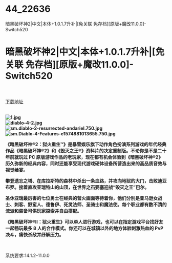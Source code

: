 # 44_22636
暗黑破坏神2|中文|本体+1.0.1.7升补|[免关联 免存档][原版+魔改11.0.0]-Switch520
# 暗黑破坏神2|中文|本体+1.0.1.7升补|[免关联 免存档][原版+魔改11.0.0]-Switch520
 <br/></br>
[下载地址](https://www.switch520.cc/article/22636 "下载地址")
<br/></br>

<p><strong><img title="1.jpg" src="https://www.switch520.cc/muke_img/2021_09_24_b23573460f354.jpg" alt="1.jpg"></strong><br>
<strong><img title="diablo-4-2.jpg" src="https://www.switch520.cc/muke_img/2021_09_24_5d9f4060278e8.jpg" alt="diablo-4-2.jpg"></strong><br>
<strong><img title="sm.diablo-2-resurrected-andariel.750.jpg" src="https://www.switch520.cc/muke_img/2021_09_24_62455e4ba983f.jpg" alt="sm.diablo-2-resurrected-andariel.750.jpg"></strong><br>
<strong><img title="sm.Diablo-4-Features-e1574881013655.750.jpg" src="https://www.switch520.cc/muke_img/2021_09_24_a586a75924436.jpg" alt="sm.Diablo-4-Features-e1574881013655.750.jpg"></strong></p>
<p><strong>《暗黑破坏神®2：狱火重生™》是暴雪娱乐旗下动作角色扮演系列游戏的年代经典作品《暗黑破坏神®2》和《毁灭之王®》资料片的决定重制版。不论你是不是二十年前就玩过 PC 原版游戏作品的老玩家，现在都有机会体验到《暗黑破坏神®2》历久弥新的经典内容，同时还能享受现代游戏硬体设备所营造出来的高品质音效与视觉飨宴。</strong></p>
<p><strong>攀登遗忘之塔、在库拉斯特的森林中杀出一条血路，并攻向地狱的大门，击败迪亚布罗。接着直攻亚瑞特山的山顶，在世界之石要塞迎战“毁灭之王”巴尔。</strong></p>
<p><strong>圣休亚瑞最厉害的七位勇士在经典的营火画面等待着你，他们分别是亚马逊女战士、刺客、野蛮人、德鲁伊、死灵法师、圣骑士和魔法使。每个职业都有数不清的流派和装备可供玩家探索并自由搭配。</strong></p>
<p><strong>《暗黑破坏神®II：狱火重生》可以单人进行游戏，也可以在指定游戏平台找好友一起畅玩最多 8 人的合作模式。你还可以在城镇以外的地方体验刺激热血的 PvP 决斗，痛快杀敌并纾解压力。</strong></p>
<p>&nbsp;</p>
<p>系统要求:14.1.2-11.0.0</p>



<p>&nbsp;</p>
